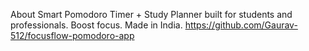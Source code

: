 About
Smart Pomodoro Timer + Study Planner built for students and professionals. Boost focus. Made in India.
https://github.com/Gaurav-512/focusflow-pomodoro-app
